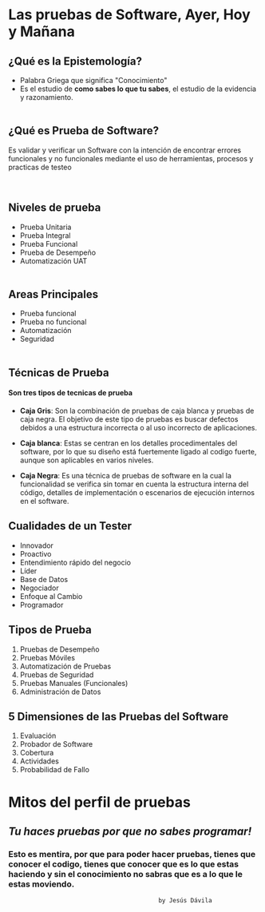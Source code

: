 # Las pruebas de Software, Ayer, Hoy y Mañana

## ¿Qué es la Epistemología?
* Palabra Griega que significa "Conocimiento"
*  Es el estudio de <b>como sabes lo que tu sabes</b>, el estudio de la evidencia y razonamiento.
<br/><br/>


## ¿Qué es Prueba de Software?
<p>Es validar y verificar un Software con la intención de encontrar errores funcionales y no funcionales mediante el uso de herramientas, procesos y practicas de testeo</p>
<br/>


## Niveles de prueba
* Prueba Unitaria
* Prueba Integral
* Prueba Funcional
* Prueba de Desempeño
* Automatización UAT
<br/><br/>


## Areas Principales
* Prueba funcional
* Prueba no funcional
* Automatización
* Seguridad
<br/><br/>

## Técnicas de Prueba
#### Son tres tipos de tecnicas de prueba
* <b>Caja Gris</b>: Son la combinación de pruebas de caja blanca y pruebas de caja negra. El objetivo de este tipo de pruebas es buscar defectos debidos a una estructura incorrecta o al uso incorrecto de aplicaciones.

* <b>Caja blanca</b>: Estas se centran en los detalles procedimentales del software, por lo que su diseño está fuertemente ligado al codigo fuerte, aunque son aplicables en varios niveles.

* <b>Caja Negra</b>: Es una técnica de pruebas de software en la cual la funcionalidad se verifica sin tomar en cuenta la estructura interna del código, detalles de implementación o escenarios de ejecución internos en el software.

## Cualidades de un Tester
* Innovador
* Proactivo
* Entendimiento rápido del negocio
* Líder
* Base de Datos
* Negociador
* Enfoque al Cambio
* Programador

## Tipos de Prueba
1. Pruebas de Desempeño
2. Pruebas Móviles
3. Automatización de Pruebas
4. Pruebas de Seguridad
5. Pruebas Manuales (Funcionales)
6. Administración de Datos

## 5 Dimensiones de las Pruebas del Software
1. Evaluación
2. Probador de Software
3. Cobertura
4. Actividades
5. Probabilidad de Fallo

# Mitos del perfil de pruebas
## *<b>Tu haces pruebas por que no sabes programar!</b>*
### Esto es mentira, por que para poder hacer pruebas, tienes que conocer el codigo, tienes que conocer que es lo que estas haciendo y sin el conocimiento no sabras que es a lo que le estas moviendo.

                                              by Jesús Dávila